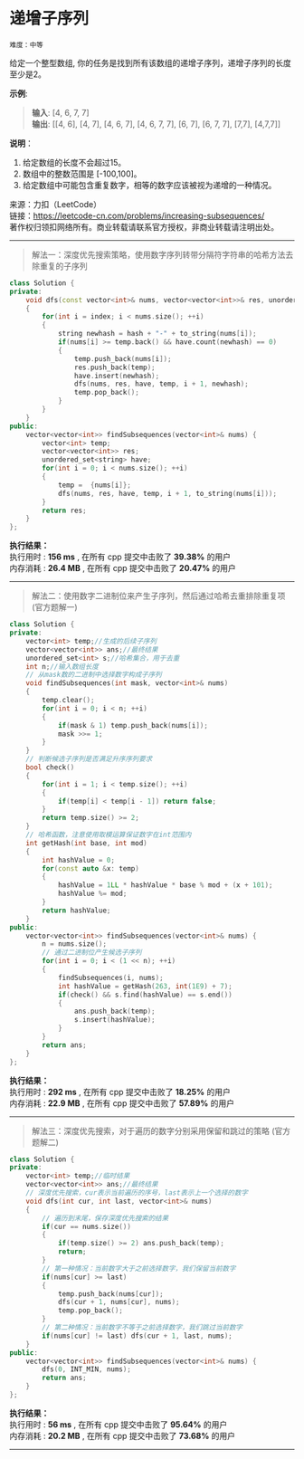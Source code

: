 # 递增子序列 #  
`难度：中等` 

给定一个整型数组, 你的任务是找到所有该数组的递增子序列，递增子序列的长度至少是2。  

**示例**:  
>**输入**: [4, 6, 7, 7]  
>**输出**: [[4, 6], [4, 7], [4, 6, 7], [4, 6, 7, 7], [6, 7], [6, 7, 7], [7,7], [4,7,7]]  

**说明**：  
1. 给定数组的长度不会超过15。  
2. 数组中的整数范围是 [-100,100]。  
3. 给定数组中可能包含重复数字，相等的数字应该被视为递增的一种情况。  

来源：力扣（LeetCode）  
链接：https://leetcode-cn.com/problems/increasing-subsequences/  
著作权归领扣网络所有。商业转载请联系官方授权，非商业转载请注明出处。  

---  
>解法一：深度优先搜索策略，使用数字序列转带分隔符字符串的哈希方法去除重复的子序列  

```C++  
class Solution {
private:
    void dfs(const vector<int>& nums, vector<vector<int>>& res, unordered_set<string>& have, vector<int>& temp, int index, string hash)
    {
        for(int i = index; i < nums.size(); ++i)
        {
            string newhash = hash + "-" + to_string(nums[i]);
            if(nums[i] >= temp.back() && have.count(newhash) == 0)
            {
                temp.push_back(nums[i]);
                res.push_back(temp);
                have.insert(newhash);
                dfs(nums, res, have, temp, i + 1, newhash);
                temp.pop_back();
            }
        }
    }
public:
    vector<vector<int>> findSubsequences(vector<int>& nums) {
        vector<int> temp;
        vector<vector<int>> res;
        unordered_set<string> have;
        for(int i = 0; i < nums.size(); ++i)
        {
            temp =  {nums[i]};
            dfs(nums, res, have, temp, i + 1, to_string(nums[i]));
        }
        return res;
    }
};
```  

**执行结果：**  
执行用时 : **156 ms** , 在所有 cpp 提交中击败了 **39.38%** 的用户  
内存消耗 : **26.4 MB** , 在所有 cpp 提交中击败了 **20.47%** 的用户  

---  
>解法二：使用数字二进制位来产生子序列，然后通过哈希去重排除重复项 (官方题解一)  

```C++  
class Solution {
private:
    vector<int> temp;//生成的后续子序列
    vector<vector<int>> ans;//最终结果
    unordered_set<int> s;//哈希集合，用于去重
    int n;//输入数组长度
    // 从mask数的二进制中选择数字构成子序列
    void findSubsequences(int mask, vector<int>& nums)
    {
        temp.clear();
        for(int i = 0; i < n; ++i)
        {
            if(mask & 1) temp.push_back(nums[i]);
            mask >>= 1;
        }
    }
    // 判断候选子序列是否满足升序序列要求
    bool check()
    {
        for(int i = 1; i < temp.size(); ++i)
        {
            if(temp[i] < temp[i - 1]) return false;
        }
        return temp.size() >= 2;
    }
    // 哈希函数，注意使用取模运算保证数字在int范围内
    int getHash(int base, int mod)
    {
        int hashValue = 0;
        for(const auto &x: temp)
        {
            hashValue = 1LL * hashValue * base % mod + (x + 101);
            hashValue %= mod;
        }
        return hashValue;
    }
public:
    vector<vector<int>> findSubsequences(vector<int>& nums) {
        n = nums.size();
        // 通过二进制位产生候选子序列
        for(int i = 0; i < (1 << n); ++i)
        {
            findSubsequences(i, nums);
            int hashValue = getHash(263, int(1E9) + 7);
            if(check() && s.find(hashValue) == s.end())
            {
                ans.push_back(temp);
                s.insert(hashValue);
            }
        }
        return ans;
    }
};
```  

**执行结果：**  
执行用时 : **292 ms** , 在所有 cpp 提交中击败了 **18.25%** 的用户  
内存消耗 : **22.9 MB** , 在所有 cpp 提交中击败了 **57.89%** 的用户  

---  
>解法三：深度优先搜索，对于遍历的数字分别采用保留和跳过的策略 (官方题解二)  

```C++  
class Solution {
private:
    vector<int> temp;//临时结果
    vector<vector<int>> ans;//最终结果
    // 深度优先搜索，cur表示当前遍历的序号，last表示上一个选择的数字
    void dfs(int cur, int last, vector<int>& nums)
    {
        // 遍历到末尾，保存深度优先搜索的结果
        if(cur == nums.size())
        {
            if(temp.size() >= 2) ans.push_back(temp);
            return;
        }
        // 第一种情况：当前数字大于之前选择数字，我们保留当前数字
        if(nums[cur] >= last)
        {
            temp.push_back(nums[cur]);
            dfs(cur + 1, nums[cur], nums);
            temp.pop_back();
        }
        // 第二种情况：当前数字不等于之前选择数字，我们跳过当前数字
        if(nums[cur] != last) dfs(cur + 1, last, nums);
    }
public:
    vector<vector<int>> findSubsequences(vector<int>& nums) {
        dfs(0, INT_MIN, nums);
        return ans;
    }
};
```  

**执行结果：**  
执行用时 : **56 ms** , 在所有 cpp 提交中击败了 **95.64%** 的用户  
内存消耗 : **20.2 MB** , 在所有 cpp 提交中击败了 **73.68%** 的用户  

---  